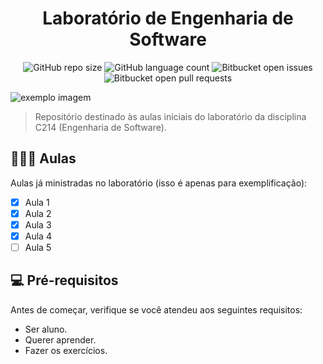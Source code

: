 <h1 align="center">Laboratório de Engenharia de Software</h1>

<div align="center">

![GitHub repo size](https://img.shields.io/github/repo-size/IagoCB/lab-c214)
![GitHub language count](https://img.shields.io/github/languages/count/IagoCB/lab-c214)
![Bitbucket open issues](https://img.shields.io/bitbucket/issues/IagoCB/lab-c214)
![Bitbucket open pull requests](https://img.shields.io/bitbucket/pr-raw/IagoCB/lab-c214)

</div>

<img src="https://dkrn4sk0rn31v.cloudfront.net/uploads/2020/08/criando-um-readme-para-seu-perfil-do-github.png" alt="exemplo imagem">

> Repositório destinado às aulas iniciais do laboratório da disciplina C214 (Engenharia de Software).

## 👨🏻‍🏫 Aulas

Aulas já ministradas no laboratório (isso é apenas para exemplificação):

- [x] Aula 1
- [x] Aula 2
- [x] Aula 3
- [x] Aula 4
- [ ] Aula 5

## 💻 Pré-requisitos

Antes de começar, verifique se você atendeu aos seguintes requisitos:
* Ser aluno.
* Querer aprender.
* Fazer os exercícios.

